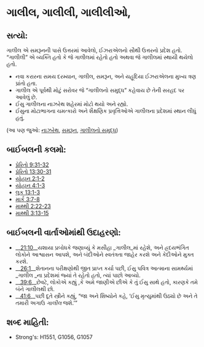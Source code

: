 # ગાલીલ, ગાલીલી, ગાલીલીઓ, 

## સત્યો: 

ગાલીલ એ સમરૂનની પાસે ઉત્તરમાં આવેલો, ઈઝરાએલનો સૌથી ઉત્તરનો પ્રદેશ હતો.
“ગાલીલી” એ વ્યક્તિ હતો કે જે ગાલીલમાં રહેતો હતો અથવા જે ગાલીલમાં સ્થાયી થયેલો હતો.

* નવા કરારના સમય દરમ્યાન, ગાલીલ, સમરૂન, અને યહૂદિયા ઈઝરાએલના મુખ્ય ત્રણ પ્રાંતો હતા.
* ગાલીલ એ પૂર્વથી મોટું સરોવર જે “ગાલીલનો સમુદ્ધ” કહેવાય છે તેની  સરહદ પર આવેલું છે.
* ઈસુ ગાલીલના નાઝરેથ શહેરમાં મોટો થયો અને રહ્યો.
* ઈસુના મોટાભાગના ચમત્કારો અને શૈક્ષણિક પ્રવૃત્તિઓએ ગાલીલના પ્રદેશમાં સ્થાન લીધું હતું.

(આ પણ જુઓ: [નાઝરેથ](../names/nazareth.md), [સમરૂન](../names/samaria.md), [ગાલીલનો સમુદ્ધ](../names/seaofgalilee.md))

## બાઈબલની કલમો: 

* [પ્રેરિતો 9:31-32](rc://gu/tn/help/act/09/31)
* [પ્રેરિતો 13:30-31](rc://gu/tn/help/act/13/30)
* [યોહાન 2:1-2](rc://gu/tn/help/jhn/02/01)
* [યોહાન 4:1-3](rc://gu/tn/help/jhn/04/01)
* [લૂક 13:1-3](rc://gu/tn/help/luk/13/01)
* [માર્ક 3:7-8](rc://gu/tn/help/mrk/03/07)
* [માથ્થી 2:22-23](rc://gu/tn/help/mat/02/22)
* [માથ્થી 3:13-15](rc://gu/tn/help/mat/03/13)

## બાઈબલની વાર્તાઓમાંથી ઉદાહરણો: 

* __[21:10](rc://gu/tn/help/obs/21/10)__યશાયા પ્રબોધકે જણાવ્યું કે મસીહા _ગાલીલ_માં રહેશે, અને હ્રદયભંગિત લોકોને આશ્વાસન આપશે, અને બંદીઓને સ્વતંત્રતા જાહેર કરશે અને કેદીઓને મુક્ત કરશે.
* __[26:1](rc://gu/tn/help/obs/26/01)__શેતાનના પરીક્ષણોથી જીત પ્રાપ્ત કર્યા પછી, ઈસુ પવિત્ર આત્માના સામર્થ્યમાં _ગાલીલ _ના પ્રદેશમાં જ્યાં તે રહેતો હતો, ત્યાં પાછો આવ્યો.
* __[39:6](rc://gu/tn/help/obs/39/06)__છેવટે, લોકોએ કહ્યું ,કે અમે જાણીએ છીએ કે તું ઈસુ સાથે હતો, કારણકે તમે બંને ગાલીલથી છો.
* __[41:6](rc://gu/tn/help/obs/41/06)__પછી દૂતે સ્ત્રીને કહ્યું, “જા અને શિષ્યોને કહે, ‘ઈસુ મૃત્યુમાંથી ઉઠ્યો છે અને તે તમારી અગાઉ _ગાલીલ_ જશે.’”

## શબ્દ માહિતી: 

* Strong's: H1551, G1056, G1057
